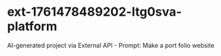 # ext-1761478489202-ltg0sva-platform
AI-generated project via External API - Prompt: Make a port folio website
